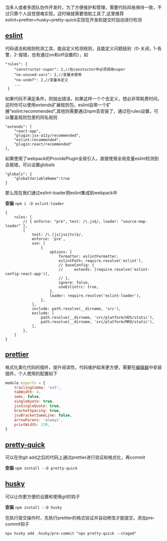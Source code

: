 当多人或者多团队协作开发时，为了方便维护和管理，需要代码风格保持一致，不过只靠个人自觉很难实现，这时候就需要借助工具了,这里推荐eslint+prettier+husky+pretty-quick实现在开发和提交时自动进行检测

## [eslint](https://github.com/eslint/eslint/)
代码语法和规则检测工具，能自定义检测规则，且能定义问题级别（0-关闭，1-告警，2-报错，也有通过on和off设置的），如
```es6
"rules": {
    "constructor-super": 2,//在constuctor中必须调用super
    "no-unused-vars": 2,//变量未使用
    "no-undef": 2,//变量未定义
    ...
 }
```
如果代码不满足条件，则抛出错误，如果这样一个个去定义，想必非常耗费时间，这时你可以使用extends扩展规则包，eslint自带一个扩展"eslint:recommended",其他则需要通过npm去安装了，通过在rules设置，可以覆盖规则包里的同名规则
```es6
"extends": [
    "react-app",
    "plugin:jsx-a11y/recommended",
    "eslint:recommended",
    "plugin:react/recommended"
],
```
如果使用了webpack的ProvidePlugin全局引入，直接使用全局变量eslint检测到会报错，可以设置globals
```es6
"globals": {
    "globalVariableName":true
}
```
那么现在我们通过eslint-loader把eslint集成到webpack中

**安装**
`npm i -D eslint-loader`
```es6
{
    rules: [
        // { enforce: "pre", test: /\.js$/, loader: "source-map-loader" },
        {
            test: /\.(js|jsx|ts)$/,
            enforce: 'pre',
            use: [
                {
                    options: {
                        formatter: eslintFormatter,
                        eslintPath: require.resolve('eslint'),
                        // baseConfig: {
                        //     extends: [require.resolve('eslint-config-react-app')],
                        // },
                        ignore: false,
                        useEslintrc: true,
                    },
                    loader: require.resolve('eslint-loader'),
                },
            ],
            include: path.resolve(__dirname, 'src'),
            exclude: [
                path.resolve(__dirname, 'src/platform/UDS/static'),
                path.resolve(__dirname, 'src/platform/MRO/static'),
            ],
        },
    ]
}
```
## [prettier](https://prettier.io/docs/en/index.html)
格式化美化代码的插件，提升阅读性，代码维护起来更方便，需要在[编辑器](https://prettier.io/docs/en/editors.html)中安装插件，个人使用的配置如下
```js
module.exports = {
    trailingComma: 'es5',
    tabWidth: 4,
    semi: false,
    singleQuote: true,
    jsxSingleQuote: true,
    bracketSpacing: true,
    jsxBracketSameLine: false,
    arrowParens: 'always',
    printWidth: 170,
}
```
## [pretty-quick](https://github.com/azz/pretty-quick)
可以在你git add之后的代码上通过prettier进行验证和格式化，再commit<br>

**安装** `npm install --D pretty-quick`

## [husky](https://typicode.github.io/husky/#/)
可以让你更方便的设置和使用git的钩子<br>

**安装** `npm install --D husky`<br>

在执行提交操作时，先执行prettier的格式验证并自动修改才能提交，添加pre-commit钩子<br>

`npx husky add .husky/pre-commit "npx pretty-quick --staged"`
